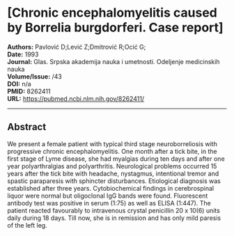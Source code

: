 # [Chronic encephalomyelitis caused by Borrelia burgdorferi. Case report]

**Authors:** Pavlović D;Lević Z;Dmitrović R;Ocić G;  
**Date:** 1993  
**Journal:** Glas. Srpska akademija nauka i umetnosti. Odeljenje medicinskih nauka  
**Volume/Issue:** /43  
**DOI:** n/a  
**PMID:** 8262411  
**URL:** https://pubmed.ncbi.nlm.nih.gov/8262411/

---

## Abstract

We present a female patient with typical third stage neuroborreliosis with progressive chronic encephalomyelitis. One month after a tick bite, in the first stage of Lyme disease, she had myalgias during ten days and after one year polyarthralgias and polyarthritis. Neurological problems occurred 15 years after the tick bite with headache, nystagmus, intentional tremor and spastic paraparesis with sphincter disturbances. Etiological diagnosis was established after three years. Cytobiochemical findings in cerebrospinal liquor were normal but oligoclonal IgG bands were found. Fluorescent antibody test was positive in serum (1:75) as well as ELISA (1:447). The patient reacted favourably to intravenous crystal penicillin 20 x 10(6) units daily during 18 days. Till now, she is in remission and has only mild paresis of the left leg.
